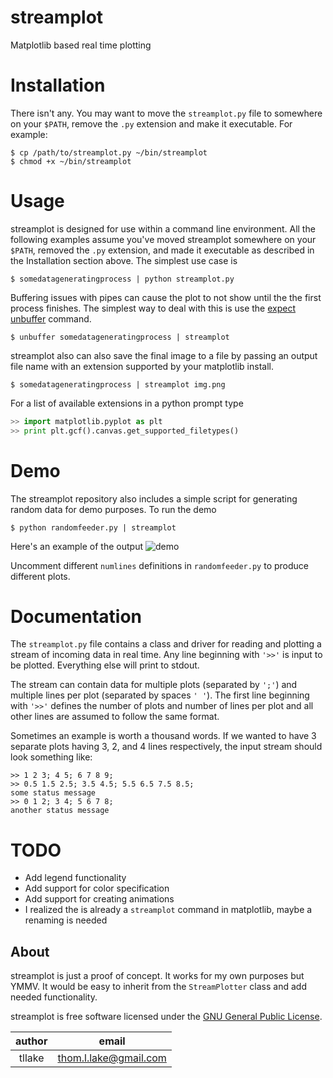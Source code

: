 streamplot
==========
Matplotlib based real time plotting
    
Installation
============
There isn't any. You may want to move the `streamplot.py` file to somewhere on your `$PATH`, remove the `.py` extension and make it executable. For example:
```
$ cp /path/to/streamplot.py ~/bin/streamplot
$ chmod +x ~/bin/streamplot
```
Usage
=====
streamplot is designed for use within a command line environment. All the following examples assume you've moved streamplot somewhere on your `$PATH`, removed the `.py` extension, and made it executable as described in the Installation section above. The simplest use case is
```
$ somedatageneratingprocess | python streamplot.py
```
Buffering issues with pipes can cause the plot to not show until the the first process finishes. The simplest way to deal with this is use the [expect](http://expect.sourceforge.net/) [unbuffer](http://linuxcommand.org/man_pages/unbuffer1.html) command.
```
$ unbuffer somedatageneratingprocess | streamplot
```
streamplot also can also save the final image to a file by passing an output file name with an extension supported by your matplotlib install.
```
$ somedatageneratingprocess | streamplot img.png
```
For a list of available extensions in a python prompt type
```python
>> import matplotlib.pyplot as plt
>> print plt.gcf().canvas.get_supported_filetypes()
```

Demo
====
The streamplot repository also includes a simple script for generating random data for demo purposes. To run the demo 
```
$ python randomfeeder.py | streamplot
```

Here's an example of the output ![demo](https://raw.github.com/thomlake/streamplot/master/demo.gif)


Uncomment different `numlines` definitions in `randomfeeder.py` to produce different plots.


Documentation
=============
The `streamplot.py` file contains a class and driver for reading and plotting a stream of incoming data in real time. Any line beginning with `'>>'` is input to be plotted. Everything else will print to stdout.

The stream can contain data for multiple plots (separated by `';'`) and multiple lines per plot (separated by spaces `' '`). The first line beginning with `'>>'` defines the number of plots and number of lines per plot and all other lines are assumed to follow the same format.

Sometimes an example is worth a thousand words. If we wanted to have 3 separate plots having 3, 2, and 4 lines respectively, the input stream should look something like:
```
>> 1 2 3; 4 5; 6 7 8 9;
>> 0.5 1.5 2.5; 3.5 4.5; 5.5 6.5 7.5 8.5;
some status message
>> 0 1 2; 3 4; 5 6 7 8; 
another status message
```

TODO
====
 - Add legend functionality
 - Add support for color specification
 - Add support for creating animations
 - I realized the is already a `streamplot` command in matplotlib, maybe a renaming is needed


About
-----
streamplot is just a proof of concept. It works for my own purposes but YMMV. It would be easy to inherit from the `StreamPlotter` class and add needed functionality.

streamplot is free software licensed under the [GNU General Public License](http://www.gnu.org/licenses/gpl.html).

| author | email |
|:--:| :--: |
| tllake | thom.l.lake@gmail.com |

